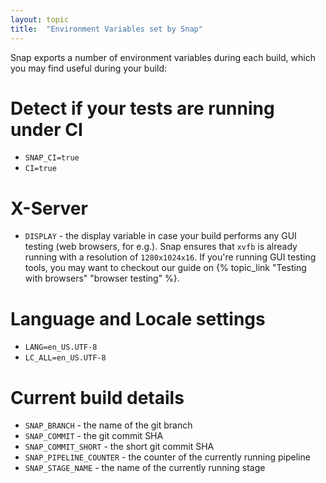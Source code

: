 ```yaml
---
layout: topic
title:  "Environment Variables set by Snap"
---
```


Snap exports a number of environment variables during each build, which you may find useful during your build:

# Detect if your tests are running under CI

* ``SNAP_CI=true``
* ``CI=true``

# X-Server

* ``DISPLAY`` - the display variable in case your build performs any GUI testing (web browsers, for e.g.). Snap ensures that `xvfb` is already running with a resolution of `1280x1024x16`. If you're running GUI testing tools, you may want to checkout our guide on {% topic_link "Testing with browsers" "browser testing" %}.

# Language and Locale settings

* ``LANG=en_US.UTF-8``
* ``LC_ALL=en_US.UTF-8``

# Current build details

* ``SNAP_BRANCH`` - the name of the git branch
* ``SNAP_COMMIT`` - the git commit SHA
* ``SNAP_COMMIT_SHORT`` - the short git commit SHA
* ``SNAP_PIPELINE_COUNTER`` - the counter of the currently running pipeline
* ``SNAP_STAGE_NAME`` - the name of the currently running stage
